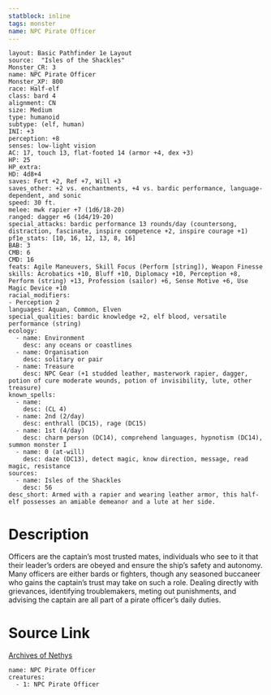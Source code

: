 ```yaml
---
statblock: inline
tags: monster
name: NPC Pirate Officer
---
```

```statblock
layout: Basic Pathfinder 1e Layout
source:  "Isles of the Shackles"
Monster_CR: 3
name: NPC Pirate Officer
Monster_XP: 800
race: Half-elf
class: bard 4
alignment: CN
size: Medium
type: humanoid
subtype: (elf, human)
INI: +3
perception: +8
senses: low-light vision
AC: 17, touch 13, flat-footed 14 (armor +4, dex +3)
HP: 25
HP_extra: 
HD: 4d8+4
saves: Fort +2, Ref +7, Will +3
saves_other: +2 vs. enchantments, +4 vs. bardic performance, language-dependent, and sonic
speed: 30 ft.
melee: mwk rapier +7 (1d6/18-20)
ranged: dagger +6 (1d4/19-20)
special_attacks: bardic performance 13 rounds/day (countersong, distraction, fascinate, inspire competence +2, inspire courage +1)
pf1e_stats: [10, 16, 12, 13, 8, 16]
BAB: 3
CMB: 6
CMD: 16
feats: Agile Maneuvers, Skill Focus (Perform [string]), Weapon Finesse
skills: Acrobatics +10, Bluff +10, Diplomacy +10, Perception +8, Perform (string) +13, Profession (sailor) +6, Sense Motive +6, Use Magic Device +10
racial_modifiers:
- Perception 2
languages: Aquan, Common, Elven
special_qualities: bardic knowledge +2, elf blood, versatile performance (string)
ecology:
  - name: Environment
    desc: any oceans or coastlines
  - name: Organisation
    desc: solitary or pair
  - name: Treasure
    desc: NPC Gear (+1 studded leather, masterwork rapier, dagger, potion of cure moderate wounds, potion of invisibility, lute, other treasure)
known_spells:
  - name:
    desc: (CL 4)
  - name: 2nd (2/day)
    desc: enthrall (DC15), rage (DC15)
  - name: 1st (4/day)
    desc: charm person (DC14), comprehend languages, hypnotism (DC14), summon monster I
  - name: 0 (at-will)
    desc: daze (DC13), detect magic, know direction, message, read magic, resistance
sources:
  - name: Isles of the Shackles
    desc: 56
desc_short: Armed with a rapier and wearing leather armor, this half-elf possesses an amiable demeanor and a lute at her side.
```
# Description
Officers are the captain’s most trusted mates, individuals who see to it that their leader’s orders are obeyed and ensure the ship’s safety and autonomy. Many officers are either bards or fighters, though any seasoned buccaneer who gains the captain’s trust may take on such a role. Dealing directly with grievances, identifying troublemakers, meting out punishments, and advising the captain are all part of a pirate officer’s daily duties.
# Source Link
[Archives of Nethys](https://aonprd.com/NPCDisplay.aspx?ItemName=Pirate%20Officer)
```encounter-table
name: NPC Pirate Officer
creatures:
  - 1: NPC Pirate Officer
```
